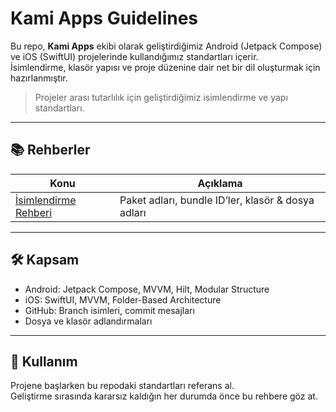 # Kami Apps Guidelines

Bu repo, **Kami Apps** ekibi olarak geliştirdiğimiz Android (Jetpack Compose) ve iOS (SwiftUI) projelerinde kullandığımız standartları içerir.  
İsimlendirme, klasör yapısı ve proje düzenine dair net bir dil oluşturmak için hazırlanmıştır.

> Projeler arası tutarlılık için geliştirdiğimiz isimlendirme ve yapı standartları.

---

## 📚 Rehberler

| Konu | Açıklama |
|------|----------|
| [İsimlendirme Rehberi](NAMING_GUIDELINE.md) | Paket adları, bundle ID’ler, klasör & dosya adları |

---

## 🛠️ Kapsam

- Android: Jetpack Compose, MVVM, Hilt, Modular Structure
- iOS: SwiftUI, MVVM, Folder-Based Architecture
- GitHub: Branch isimleri, commit mesajları
- Dosya ve klasör adlandırmaları

---

## 🚀 Kullanım

Projene başlarken bu repodaki standartları referans al.  
Geliştirme sırasında kararsız kaldığın her durumda önce bu rehbere göz at.

